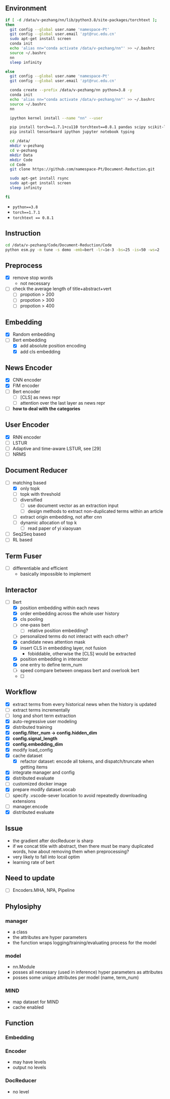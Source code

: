 ## Environment
``` bash
if [ -d /data/v-pezhang/nn/lib/python3.8/site-packages/torchtext ];
then
  git config --global user.name 'namespace-Pt'
  git config --global user.email 'zpt@ruc.edu.cn'
  sudo apt-get install screen
  conda init
  echo 'alias nn="conda activate /data/v-pezhang/nn"' >> ~/.bashrc
  source ~/.bashrc
  nn
  sleep infinity

else
  git config --global user.name 'namespace-Pt'
  git config --global user.email 'zpt@ruc.edu.cn'

  conda create --prefix /data/v-pezhang/nn python=3.8 -y
  conda init
  echo 'alias nn="conda activate /data/v-pezhang/nn"' >> ~/.bashrc
  source ~/.bashrc
  nn

  ipython kernel install --name "nn" --user

  pip install torch==1.7.1+cu110 torchtext==0.8.1 pandas scipy scikit-learn transformers -f https://download.pytorch.org/whl/torch_stable.html
  pip install tensorboard ipython jupyter notebook typing

  cd /data/
  mkdir v-pezhang
  cd v-pezhang
  mkdir Data
  mkdir Code
  cd Code
  git clone https://github.com/namespace-Pt/Document-Reduction.git

  sudo apt-get install rsync
  sudo apt-get install screen
  sleep infinity

fi
```
- `python==3.8`
- `torch==1.7.1`
- `torchtext == 0.8.1`

## Instruction
```bash
cd /data/v-pezhang/Code/Document-Reduction/Code
python esm.py -m tune -s demo -emb=bert -lr=1e-3 -bs=25 -is=50 -ws=2
```
## Preprocess
- [x] remove stop words
  - not necessary
- [ ] check the average length of title+abstract+vert
  - [ ] propotion > 200
  - [ ] propotion > 300
  - [ ] propotion > 400

## Embedding
- [x] Random embedding
- [ ] Bert embedding
  - [x] add absolute position encoding
  - [x] add cls embedding

## News Encoder
- [x] CNN encoder
- [x] FIM encoder
- [ ] Bert encoder
  - [ ] [CLS] as news repr
  - [ ] attention over the last layer as news repr
- [ ] **how to deal with the categories**

## User Encoder
- [x] RNN encoder
- [ ] LSTUR
- [ ] Adaptive and time-aware LSTUR, see [29]
- [ ] NRMS

## Document Reducer
- [ ] matching based
  - [x] only topk
  - [ ] topk with threshold
  - [ ] diversified
    - [ ] use document vector as an extraction input
    - [ ] design methods to extract non-duplicated terms within an article
  - [ ] extract origin embedding, not after cnn
  - [ ] dynamic allocation of top k
    - [ ] read paper of yi xiaoyuan
- [ ] Seq2Seq based
- [ ] RL based

## Term Fuser
- [ ] differentiable and efficient
  - basically impossible to implement

## Interactor
- [ ] Bert
  - [x] position embedding within each news
  - [x] order embedding across the whole user history
  - [x] cls pooling
  - [ ] one-pass bert
    - [ ] relative position embedding?
  - [ ] personalized terms do not interact with each other?
  - [x] candidate news attention mask
  - [x] insert CLS in embedding layer, not fusion
    - fobiddable, otherwise the [CLS] would be extracted
  - [x] position embedding in interactor
  - [x] one entry to define term_num
  - [ ] speed compare between onepass bert and overlook bert
  - [ ] 

## Workflow
- [x] extract terms from every historical news when the history is updated
- [ ] extract terms incrementally
- [ ] long and short term extraction
- [x] auto-regressive user modeling
- [x] distributed training
- [x] **config.filter_num -> config.hidden_dim**
- [x] **config.signal_length**
- [x] **config.embedding_dim**
- [x] modify load_config
- [x] cache dataset
  - [x] refactor dataset: encode all tokens, and dispatch/truncate when getting items
- [x] integrate manager and config
- [x] distributed evaluate
- [ ] customized docker image
- [x] prepare modify dataset.vocab
- [ ] specify .vscode-sever location to avoid repeatedly downloading extensions
- [ ] manager.encode
- [x] distributed evaluate

## Issue
- the gradient after docReducer is sharp
- if we concat title with abstract, then there must be many duplicated words, how about removing them when preprocessing?
- very likely to fall into local optim
- learning rate of bert

## Need to update
- [ ] Encoders.MHA, NPA, Pipeline

## Phylosiphy
### manager
- a class
- the attributes are hyper parameters
- the function wraps logging/training/evaluating process for the model
### model
- nn.Module
- posses all necessary (used in inference) hyper parameters as attributes
- posses some unique attributes per model (name, term_num)
### MIND
- map dataset for MIND
- cache enabled

## Function
### Embedding
### Encoder
- may have levels
- output no levels

### DocReducer
- no level